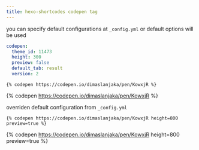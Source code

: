 ```yaml
---
title: hexo-shortcodes codepen tag
---
```


you can specify default configurations at `_config.yml` or default options will be used
```yaml
codepen:
  theme_id: 11473
  height: 300
  preview: false
  default_tab: result
  version: 2
```

```nunjucks
{% codepen https://codepen.io/dimaslanjaka/pen/KowxjR %}
```

{% codepen https://codepen.io/dimaslanjaka/pen/KowxjR %}

overriden default configuration from `_config.yml`

```nunjucks
{% codepen https://codepen.io/dimaslanjaka/pen/KowxjR height=800 preview=true %}
```

{% codepen https://codepen.io/dimaslanjaka/pen/KowxjR height=800 preview=true %}